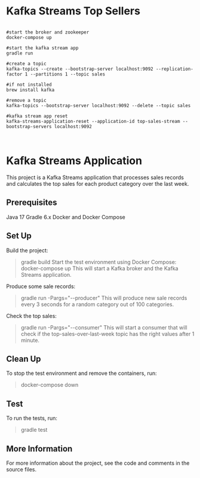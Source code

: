# Kafka Streams Top Sellers


```

#start the broker and zookeeper
docker-compose up

#start the kafka stream app
gradle run

#create a topic
kafka-topics --create --bootstrap-server localhost:9092 --replication-factor 1 --partitions 1 --topic sales

#if not installed
brew install kafka

#remove a topic
kafka-topics --bootstrap-server localhost:9092 --delete --topic sales

#kafka stream app reset
kafka-streams-application-reset --application-id top-sales-stream --bootstrap-servers localhost:9092



```


# Kafka Streams Application
This project is a Kafka Streams application that processes sales records and calculates the top sales for each product category over the last week.

## Prerequisites
Java 17
Gradle 6.x
Docker and Docker Compose

## Set Up
Build the project:
> gradle build
Start the test environment using Docker Compose:
> docker-compose up
This will start a Kafka broker and the Kafka Streams application.

Produce some sale records:
> gradle run -Pargs="--producer"
This will produce new sale records every 3 seconds for a random category out of 100 categories.

Check the top sales:
> gradle run -Pargs="--consumer"
This will start a consumer that will check if the top-sales-over-last-week topic has the right values after 1 minute.

## Clean Up
To stop the test environment and remove the containers, run:

> docker-compose down

## Test
To run the tests, run:

> gradle test

## More Information
For more information about the project, see the code and comments in the source files.